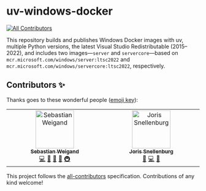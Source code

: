 # uv-windows-docker

<!-- ALL-CONTRIBUTORS-BADGE:START - Do not remove or modify this section -->

[![All Contributors](https://img.shields.io/badge/all_contributors-2-orange.svg?style=flat-square)](#contributors-)

<!-- ALL-CONTRIBUTORS-BADGE:END -->

This repository builds and publishes Windows Docker images with uv, multiple Python versions, the latest Visual Studio Redistributable (2015–2022), and includes two images—`server` and `servercore`—based on `mcr.microsoft.com/windows/server:ltsc2022` and `mcr.microsoft.com/windows/servercore:ltsc2022`, respectively.

## Contributors ✨

Thanks goes to these wonderful people ([emoji key](https://allcontributors.org/docs/en/emoji-key)):

<!-- ALL-CONTRIBUTORS-LIST:START - Do not remove or modify this section -->
<!-- prettier-ignore-start -->
<!-- markdownlint-disable -->
<table>
  <tbody>
    <tr>
      <td align="center" valign="top" width="14.28%"><a href="https://github.com/s-weigand"><img src="https://avatars.githubusercontent.com/u/9513634?v=4?s=100" width="100px;" alt="Sebastian Weigand"/><br /><sub><b>Sebastian Weigand</b></sub></a><br /><a href="https://github.com/s-weigand/uv-windows-docker/commits?author=s-weigand" title="Code">💻</a> <a href="#ideas-s-weigand" title="Ideas, Planning, & Feedback">🤔</a> <a href="#maintenance-s-weigand" title="Maintenance">🚧</a> <a href="#projectManagement-s-weigand" title="Project Management">📆</a> <a href="#infra-s-weigand" title="Infrastructure (Hosting, Build-Tools, etc)">🚇</a></td>
      <td align="center" valign="top" width="14.28%"><a href="https://github.com/jsnel"><img src="https://avatars.githubusercontent.com/u/3616369?v=4?s=100" width="100px;" alt="Joris Snellenburg"/><br /><sub><b>Joris Snellenburg</b></sub></a><br /><a href="https://github.com/s-weigand/uv-windows-docker/issues?q=author%3Ajsnel" title="Bug reports">🐛</a> <a href="https://github.com/s-weigand/uv-windows-docker/commits?author=jsnel" title="Code">💻</a> <a href="https://github.com/s-weigand/uv-windows-docker/commits?author=jsnel" title="Documentation">📖</a></td>
    </tr>
  </tbody>
</table>

<!-- markdownlint-restore -->
<!-- prettier-ignore-end -->

<!-- ALL-CONTRIBUTORS-LIST:END -->

This project follows the [all-contributors](https://github.com/all-contributors/all-contributors) specification. Contributions of any kind welcome!
